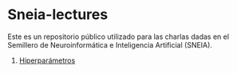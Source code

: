 # Sneia-lectures
Este es un repositorio público utilizado para las charlas dadas en el Semillero de Neuroinformática e Inteligencia Artificial (SNEIA).
1. [Hiperparámetros](https://github.com/gitorivera/sneia-lectures/blob/main/Hyperparameters_Notebook.ipynb)
